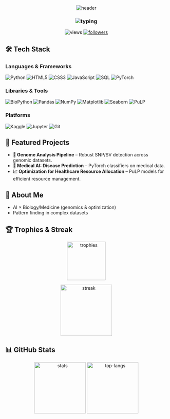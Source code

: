 <!-- Waving Gradient Banner -->
<p align="center">
  <img src="https://capsule-render.vercel.app/api?type=waving&height=180&color=0:4B8BBE,100:306998&text=mizomizo1&fontColor=ffffff&fontAlign=50&fontAlignY=35&desc=AI%20%7C%20Computational%20Biology%20%7C%20Optimization&descAlign=50&descAlignY=60" alt="header" />
</p>

<!-- Animated Typing Subtitle -->
<h3 align="center">
  <img src="https://readme-typing-svg.demolab.com?font=Fira+Code&weight=500&size=22&pause=1000&center=true&vCenter=true&width=720&color=4B8BBE&lines=Medical+Student+in+Osaka;AI+%26+Computational+Biology+Enthusiast;Optimization+%2F+Genome+Analysis+%2F+PyTorch" alt="typing" />
</h3>

<p align="center">
  <img src="https://komarev.com/ghpvc/?username=mizomizo1&label=Profile%20Views&color=4B8BBE&style=flat" alt="views" />
  <a href="https://github.com/mizomizo1?tab=followers"><img src="https://img.shields.io/github/followers/mizomizo1?label=Followers&style=flat&color=306998" alt="followers"/></a>
</p>

## 🛠 Tech Stack

### Languages & Frameworks
![Python](https://img.shields.io/badge/Python-3776AB?style=for-the-badge&logo=python&logoColor=white)
![HTML5](https://img.shields.io/badge/HTML5-E34F26?style=for-the-badge&logo=html5&logoColor=white)
![CSS3](https://img.shields.io/badge/CSS3-1572B6?style=for-the-badge&logo=css3&logoColor=white)
![JavaScript](https://img.shields.io/badge/JavaScript-F7DF1E?style=for-the-badge&logo=javascript&logoColor=black)
![SQL](https://img.shields.io/badge/SQL-4479A1?style=for-the-badge&logo=mysql&logoColor=white)
![PyTorch](https://img.shields.io/badge/PyTorch-EE4C2C?style=for-the-badge&logo=pytorch&logoColor=white)

### Libraries & Tools
![BioPython](https://img.shields.io/badge/BioPython-009688?style=for-the-badge&logo=python&logoColor=white)
![Pandas](https://img.shields.io/badge/Pandas-150458?style=for-the-badge&logo=pandas&logoColor=white)
![NumPy](https://img.shields.io/badge/NumPy-013243?style=for-the-badge&logo=numpy&logoColor=white)
![Matplotlib](https://img.shields.io/badge/Matplotlib-11557C?style=for-the-badge&logo=python&logoColor=white)
![Seaborn](https://img.shields.io/badge/Seaborn-4C72B0?style=for-the-badge&logo=python&logoColor=white)
![PuLP](https://img.shields.io/badge/PuLP-FFC107?style=for-the-badge&logo=python&logoColor=black)

### Platforms
![Kaggle](https://img.shields.io/badge/Kaggle-20BEFF?style=for-the-badge&logo=kaggle&logoColor=white)
![Jupyter](https://img.shields.io/badge/Jupyter-F37626?style=for-the-badge&logo=jupyter&logoColor=white)
![Git](https://img.shields.io/badge/Git-F05032?style=for-the-badge&logo=git&logoColor=white)

## 📌 Featured Projects
- **🧬 Genome Analysis Pipeline** – Robust SNP/SV detection across genomic datasets.
- **🤖 Medical AI: Disease Prediction** – PyTorch classifiers on medical data.
- **📈 Optimization for Healthcare Resource Allocation** – PuLP models for efficient resource management.

## 🚀 About Me
- AI × Biology/Medicine (genomics & optimization)
- Pattern finding in complex datasets

## 🏆 Trophies & Streak
<p align="center">
  <img src="https://github-profile-trophy.vercel.app/?username=mizomizo1&theme=algolia&no-bg=true&no-frame=true&row=1&column=6" height="120" alt="trophies"/>
</p>
<p align="center">
  <img src="https://streak-stats.demolab.com?user=mizomizo1&theme=tokyonight&hide_border=true" height="160" alt="streak"/>
</p>

## 📊 GitHub Stats
<p align="center">
  <img src="https://github-readme-stats.vercel.app/api?username=mizomizo1&show_icons=true&theme=tokyonight&count_private=true&hide_border=true" height="160" alt="stats"/>
  <img src="https://github-readme-stats.vercel.app/api/top-langs/?username=mizomizo1&layout=compact&theme=tokyonight&hide_border=true" height="160" alt="top-langs"/>
</p>
